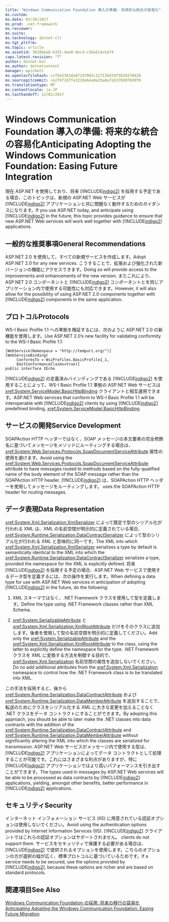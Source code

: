 ```yaml
---
title: "Windows Communication Foundation 導入の準備: 将来的な統合の容易化"
ms.custom: 
ms.date: 03/30/2017
ms.prod: .net-framework
ms.reviewer: 
ms.suite: 
ms.technology: dotnet-clr
ms.tgt_pltfrm: 
ms.topic: article
ms.assetid: 3028bba8-6355-4ee0-9ecd-c56e614cb474
caps.latest.revision: "7"
author: dotnet-bot
ms.author: dotnetcontent
manager: wpickett
ms.openlocfilehash: ccf6e5363da872d3902c12713bd19f5820370428
ms.sourcegitcommit: ce279f2d7fe2220e6ea0a25a8a7a5370ddf8d9f0
ms.translationtype: MT
ms.contentlocale: ja-JP
ms.lasthandoff: 12/02/2017
---
```

# <a name="anticipating-adopting-the-windows-communication-foundation-easing-future-integration"></a><span data-ttu-id="ac417-102">Windows Communication Foundation 導入の準備: 将来的な統合の容易化</span><span class="sxs-lookup"><span data-stu-id="ac417-102">Anticipating Adopting the Windows Communication Foundation: Easing Future Integration</span></span>
<span data-ttu-id="ac417-103">現在 ASP.NET を使用しており、将来 [!INCLUDE[indigo2](../../../../includes/indigo2-md.md)] を採用する予定である場合、このトピックは、新規の ASP.NET Web サービスが [!INCLUDE[indigo2](../../../../includes/indigo2-md.md)] アプリケーションと共に問題なく動作するためのガイダンスになります。</span><span class="sxs-lookup"><span data-stu-id="ac417-103">If you use ASP.NET today, and anticipate using [!INCLUDE[indigo2](../../../../includes/indigo2-md.md)] in the future, this topic provides guidance to ensure that new ASP.NET Web services will work well together with [!INCLUDE[indigo2](../../../../includes/indigo2-md.md)] applications.</span></span>  
  
## <a name="general-recommendations"></a><span data-ttu-id="ac417-104">一般的な推奨事項</span><span class="sxs-lookup"><span data-stu-id="ac417-104">General Recommendations</span></span>  
 <span data-ttu-id="ac417-105">ASP.NET 2.0 を使用して、すべての新規サービスを作成します。</span><span class="sxs-lookup"><span data-stu-id="ac417-105">Adopt ASP.NET 2.0 for any new services.</span></span> <span data-ttu-id="ac417-106">こうすることで、拡張および強化された新バージョンの機能にアクセスできます。</span><span class="sxs-lookup"><span data-stu-id="ac417-106">Doing so will provide access to the improvements and enhancements of the new version.</span></span> <span data-ttu-id="ac417-107">またこれにより、ASP.NET 2.0 コンポーネントと [!INCLUDE[indigo2](../../../../includes/indigo2-md.md)] コンポーネントとを同じアプリケーション内で使用する可能性にも対応できます。</span><span class="sxs-lookup"><span data-stu-id="ac417-107">However, it will also allow for the possibility of using ASP.NET 2.0 components together with [!INCLUDE[indigo2](../../../../includes/indigo2-md.md)] components in the same application.</span></span>  
  
## <a name="protocols"></a><span data-ttu-id="ac417-108">プロトコル</span><span class="sxs-lookup"><span data-stu-id="ac417-108">Protocols</span></span>  
 <span data-ttu-id="ac417-109">WS-I Basic Profile 1.1 への準拠を検証するには、次のように ASP.NET 2.0 の新機能を使用します。</span><span class="sxs-lookup"><span data-stu-id="ac417-109">Use ASP.NET 2.0’s new facility for validating conformity to the WS-I Basic Profile 1.1:</span></span>  
  
```  
[WebService(Namespace = "http://tempuri.org/")]  
[WebServiceBinding(  
     ConformsTo = WsiProfiles.BasicProfile1_1,  
     EmitConformanceClaims=true)]  
public interface IEcho  
```  
  
 <span data-ttu-id="ac417-110">[!INCLUDE[indigo2](../../../../includes/indigo2-md.md)] の定義済みバインディングである [!INCLUDE[indigo2](../../../../includes/indigo2-md.md)] を使用することによって、WS-I Basic Profile 1.1 準拠の ASP.NET Web サービスは <xref:System.ServiceModel.BasicHttpBinding> クライアントと相互運用できます。</span><span class="sxs-lookup"><span data-stu-id="ac417-110">ASP.NET Web services that conform to WS-I Basic Profile 1.1 will be interoperable with [!INCLUDE[indigo2](../../../../includes/indigo2-md.md)] clients by using [!INCLUDE[indigo2](../../../../includes/indigo2-md.md)] predefined binding, <xref:System.ServiceModel.BasicHttpBinding>.</span></span>  
  
## <a name="service-development"></a><span data-ttu-id="ac417-111">サービスの開発</span><span class="sxs-lookup"><span data-stu-id="ac417-111">Service Development</span></span>  
 <span data-ttu-id="ac417-112">SOAPAction HTTP ヘッダーではなく、SOAP メッセージの本文要素の完全修飾名に基づいてメッセージをメソッドにルーティングする場合は、<xref:System.Web.Services.Protocols.SoapDocumentServiceAttribute> 属性の使用を避けます。</span><span class="sxs-lookup"><span data-stu-id="ac417-112">Avoid using the <xref:System.Web.Services.Protocols.SoapDocumentServiceAttribute> attribute to have messages routed to methods based on the fully-qualified name of the body element of the SOAP message rather than the SOAPAction HTTP header.</span></span> [!INCLUDE[indigo2](../../../../includes/indigo2-md.md)]<span data-ttu-id="ac417-113"> は、SOAPAction HTTP ヘッダーを使用してメッセージをルーティングします。</span><span class="sxs-lookup"><span data-stu-id="ac417-113"> uses the SOAPAction HTTP header for routing messages.</span></span>  
  
## <a name="data-representation"></a><span data-ttu-id="ac417-114">データ表現</span><span class="sxs-lookup"><span data-stu-id="ac417-114">Data Representation</span></span>  
 <span data-ttu-id="ac417-115"><xref:System.Xml.Serialization.XmlSerializer> によって既定で型のシリアル化が行われる XML は、XML の名前空間が明示的に定義されている場合、<xref:System.Runtime.Serialization.DataContractSerializer> によって型のシリアル化が行われる XML と意味的に同一です。</span><span class="sxs-lookup"><span data-stu-id="ac417-115">The XML into which <xref:System.Xml.Serialization.XmlSerializer> serializes a type by default is semantically identical to the XML into which the <xref:System.Runtime.Serialization.DataContractSerializer> serializes a type, provided the namespace for the XML is explicitly defined.</span></span> <span data-ttu-id="ac417-116">将来 [!INCLUDE[indigo2](../../../../includes/indigo2-md.md)] を採用する予定の場合、ASP.NET Web サービスで使用するデータ型を定義するには、次の操作を実行します。</span><span class="sxs-lookup"><span data-stu-id="ac417-116">When defining a data type for use with ASP.NET Web services in anticipation of adopting [!INCLUDE[indigo2](../../../../includes/indigo2-md.md)] in the future, do the following:</span></span>  
  
1.  <span data-ttu-id="ac417-117">XML スキーマではなく、.NET Framework クラスを使用して型を定義します。</span><span class="sxs-lookup"><span data-stu-id="ac417-117">Define the type using .NET Framework classes rather than XML Schema.</span></span>  
  
2.  <span data-ttu-id="ac417-118"><xref:System.SerializableAttribute> と <xref:System.Xml.Serialization.XmlRootAttribute> だけをそのクラスに追加します。後者を使用して型の名前空間を明示的に定義してください。</span><span class="sxs-lookup"><span data-stu-id="ac417-118">Add only the <xref:System.SerializableAttribute> and the <xref:System.Xml.Serialization.XmlRootAttribute> to the class, using the latter to explicitly define the namespace for the type.</span></span> <span data-ttu-id="ac417-119">.NET Framework クラスを XML に変換する方法を制御する目的で、<xref:System.Xml.Serialization> 名前空間の属性を追加しないでください。</span><span class="sxs-lookup"><span data-stu-id="ac417-119">Do no add additional attributes from the <xref:System.Xml.Serialization> namespace to control how the .NET Framework class is to be translated into XML.</span></span>  
  
 <span data-ttu-id="ac417-120">この手法を採用すると、後から <xref:System.Runtime.Serialization.DataContractAttribute> および <xref:System.Runtime.Serialization.DataMemberAttribute> を追加することで、転送のためにクラスをシリアル化する XML に大きな変更を加えることなく .NET クラスをデータ コントラクトにすることができます。</span><span class="sxs-lookup"><span data-stu-id="ac417-120">By adopting this approach, you should be able to later make the .NET classes into data contracts with the addition of the <xref:System.Runtime.Serialization.DataContractAttribute> and <xref:System.Runtime.Serialization.DataMemberAttribute> without significantly altering the XML into which the classes are serialized for transmission.</span></span> <span data-ttu-id="ac417-121">ASP.NET Web サービスがメッセージ内で使用する型は、[!INCLUDE[indigo2](../../../../includes/indigo2-md.md)] アプリケーションによってデータ コントラクトとして処理することが可能です。これにはさまざまな利点がありますが、特に [!INCLUDE[indigo2](../../../../includes/indigo2-md.md)] アプリケーションではより高いパフォーマンスを引き出すことができます。</span><span class="sxs-lookup"><span data-stu-id="ac417-121">The types used in messages by ASP.NET Web services will be able to be processed as data contracts by [!INCLUDE[indigo2](../../../../includes/indigo2-md.md)] applications, yielding, amongst other benefits, better performance in [!INCLUDE[indigo2](../../../../includes/indigo2-md.md)] applications.</span></span>  
  
## <a name="security"></a><span data-ttu-id="ac417-122">セキュリティ</span><span class="sxs-lookup"><span data-stu-id="ac417-122">Security</span></span>  
 <span data-ttu-id="ac417-123">インターネット インフォメーション サービス (IIS) に用意されている認証オプションは使用しないでください。</span><span class="sxs-lookup"><span data-stu-id="ac417-123">Avoid using the authentication options provided by Internet Information Services (IIS).</span></span> [!INCLUDE[indigo2](../../../../includes/indigo2-md.md)]<span data-ttu-id="ac417-124"> クライアントではこれらの認証オプションはサポートされません。</span><span class="sxs-lookup"><span data-stu-id="ac417-124"> clients do not support them.</span></span> <span data-ttu-id="ac417-125">サービスをセキュリティで保護する必要がある場合は、[!INCLUDE[indigo2](../../../../includes/indigo2-md.md)] で提供されるオプションを使用します。こちらのオプションの方が選択の幅が広く、標準プロトコルに基づいているためです。</span><span class="sxs-lookup"><span data-stu-id="ac417-125">If a service needs to be secured, use the options provided by [!INCLUDE[indigo2](../../../../includes/indigo2-md.md)], because these options are richer and are based on standard protocols.</span></span>  
  
## <a name="see-also"></a><span data-ttu-id="ac417-126">関連項目</span><span class="sxs-lookup"><span data-stu-id="ac417-126">See Also</span></span>  
 [<span data-ttu-id="ac417-127">Windows Communication Foundation の採用: 将来の移行の容易化</span><span class="sxs-lookup"><span data-stu-id="ac417-127">Anticipating Adopting the Windows Communication Foundation: Easing Future Migration</span></span>](../../../../docs/framework/wcf/feature-details/anticipating-adopting-wcf-migration.md)
